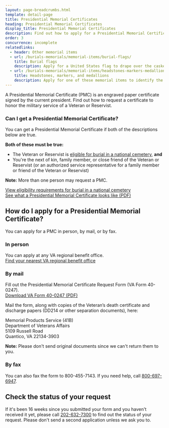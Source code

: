```yaml
---
layout: page-breadcrumbs.html
template: detail-page
title: Presidential Memorial Certificates
heading: Presidential Memorial Certificates
display_title: Presidential Memorial Certificates
description: Find out how to apply for a Presidential Memorial Certificate (PMC) to honor the military service of a Veteran or Reservist. A PMC is an engraved paper certificate signed by the current president of the United States.
order: 3
concurrence: incomplete
relatedlinks:
  - header: Other memorial items
  - url: /burials-memorials/memorial-items/burial-flags/
    title: Burial flags
    description: Apply for a United States flag to drape over the casket (or coffin) or place with the urn of a Veteran or Reservist.
  - url: /burials-memorials/memorial-items/headstones-markers-medallions/
    title: Headstones, markers, and medallions
    description: Apply for one of these memorial items to identify the burial place of a Veteran or eligible family member.
---
```


<div class="va-introtext">

A Presidential Memorial Certificate (PMC) is an engraved paper certificate signed by the current president. Find out how to request a certificate to honor the military service of a Veteran or Reservist.

</div>

<div class="feature">

### Can I get a Presidential Memorial Certificate?

You can get a Presidential Memorial Certificate if both of the descriptions below are true.

**Both of these must be true:**
- The Veteran or Reservist is [eligible for burial in a national cemetery](/burials-memorials/eligibility/), **and**
- You're the next of kin, family member, or close friend of the Veteran or Reservist (or an authorized service representative for a family member or friend of the Veteran or Reservist) <br>

**Note:** More than one person may request a PMC. 

[View eligibility requirements for burial in a national cemetery](/burials-memorials/eligibility/) <br>
[See what a Presidential Memorial Certificate looks like (PDF)](https://www.cem.va.gov/cem/docs/factsheets/pmc.pdf)
</div>

## How do I apply for a Presidential Memorial Certificate?

You can apply for a PMC in person, by mail, or by fax.

### In person

You can apply at any VA regional benefit office.<br>
[Find your nearest VA regional benefit office](/find-locations/?facilityType=benefits)

### By mail

Fill out the Presidential Memorial Certificate Request Form (VA Form 40-0247). <br>
[Download VA Form 40-0247 (PDF)](https://www.va.gov/vaforms/va/pdf/VA40-0247.pdf)

Mail the form, along with copies of the Veteran’s death certificate and discharge papers (DD214 or other separation documents), here: <br>

<p class="va-address-block">
    Memorial Products Service (41B)<br>
    Department of Veterans Affairs<br>
    5109 Russell Road<br>
    Quantico, VA 22134-3903<br>
</p>

**Note:** Please don't send original documents since we can't return them to you.

### By fax

You can also fax the form to 800-455-7143. If you need help, call <a href="tel:+18006976947">800-697-6947</a>.

## Check the status of your request

If it's been 16 weeks since you submitted your form and you haven't received it yet, please call <a href="tel:+12026327300">202-632-7300</a> to find out the status of your request. Please don't send a second application unless we ask you to.
